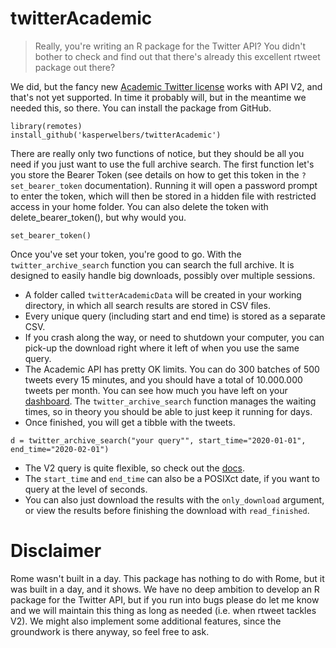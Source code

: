 # twitterAcademic

> Really, you're writing an R package for the Twitter API? You didn't bother to check and find out that there's already this excellent rtweet package out there?

We did, but the fancy new [Academic Twitter license](https://developer.twitter.com/en/solutions/academic-research) works with API V2, and that's not yet supported. In time it probably will, but in the meantime we needed this, so there.
You can install the package from GitHub.

```{r}
library(remotes)
install_github('kasperwelbers/twitterAcademic')
```


There are really only two functions of notice, but they should be all you need if you just want to use the full archive search.
The first function let's you store the Bearer Token (see details on how to get this token in the `?set_bearer_token` documentation).
Running it will open a password prompt to enter the token, which will then be stored in a hidden file with restricted access in your home folder.
You can also delete the token with delete_bearer_token(), but why would you.

```{r}
set_bearer_token()
```

Once you've set your token, you're good to go.
With the `twitter_archive_search` function you can search the  full archive.
It is designed to easily handle big downloads, possibly over multiple sessions.

* A folder called `twitterAcademicData` will be created in your working directory, in which all search results are stored in CSV files. 
* Every unique query (including start and end time) is stored as a separate CSV.
* If you crash along the way, or need to shutdown your computer, you can pick-up the download right where it left of when you use the same query. 
* The Academic API has pretty OK limits. You can do 300 batches of 500 tweets every 15 minutes, and you should have a total of 10.000.000 tweets per month. You can see how much you have left on your [dashboard](https://developer.twitter.com/en/portal/dashboard). The `twitter_archive_search` function manages the waiting times, so in theory you should be able to just keep it running for days.
* Once finished, you will get a tibble with the tweets. 

```{r}
d = twitter_archive_search("your query"", start_time="2020-01-01", end_time="2020-02-01")
```

* The V2 query is quite flexible, so check out the [docs](https://developer.twitter.com/en/docs/twitter-api/tweets/search/integrate/build-a-query).
* The `start_time` and `end_time` can also be a POSIXct date, if you want to query at the level of seconds.  
* You can also just download the results with the `only_download` argument, or view the results before finishing the download with `read_finished`. 


# Disclaimer

Rome wasn't built in a day. This package has nothing to do with Rome, but it was built in a day, and it shows. 
We have no deep ambition to develop an R package for the Twitter API, but if you run into bugs please do let me know and we will maintain this thing as long as needed (i.e. when rtweet tackles V2). We might also implement some additional features, since the groundwork is there anyway, so feel free to ask.
